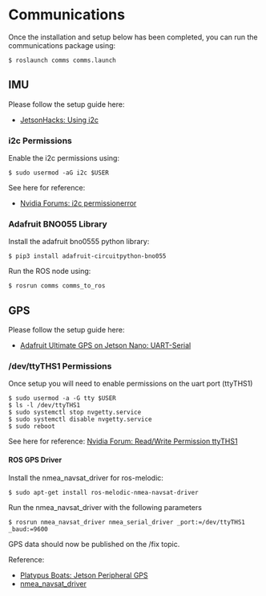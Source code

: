 # Communications

Once the installation and setup below has been completed, you can run the communications package using:
```
$ roslaunch comms comms.launch
```

## IMU

Please follow the setup guide here:
- [JetsonHacks: Using i2c](https://www.jetsonhacks.com/2019/07/22/jetson-nano-using-i2c/)


### i2c Permissions

Enable the i2c permissions using:

```
$ sudo usermod -aG i2c $USER
```

See here for reference:
- [Nvidia Forums: i2c permissionerror](https://forums.developer.nvidia.com/t/jetson-nano-i2c-error-permissionerror-errno-13-permission-denied/83383/5)


### Adafruit BNO055 Library

Install the adafruit bno0555 python library:
```
$ pip3 install adafruit-circuitpython-bno055
```
Run the ROS node using:

```
$ rosrun comms comms_to_ros
```


## GPS

Please follow the setup guide here:
- [Adafruit Ultimate GPS on Jetson Nano: UART-Serial](https://learn.adafruit.com/circuitpython-libraries-on-linux-and-the-nvidia-jetson-nano/uart-serial)

### /dev/ttyTHS1 Permissions
Once setup you will need to enable permissions on the uart port (ttyTHS1)
```
$ sudo usermod -a -G tty $USER
$ ls -l /dev/ttyTHS1
$ sudo systemctl stop nvgetty.service
$ sudo systemctl disable nvgetty.service
$ sudo reboot
```
See here for reference: [Nvidia Forum: Read/Write Permission ttyTHS1](https://forums.developer.nvidia.com/t/read-write-permission-ttyths1/81623)


#### ROS GPS Driver
Install the nmea_navsat_driver for ros-melodic:

```
$ sudo apt-get install ros-melodic-nmea-navsat-driver
```

Run the nmea_navsat_driver with the following parameters
```
$ rosrun nmea_navsat_driver nmea_serial_driver _port:=/dev/ttyTHS1 _baud:=9600
```
GPS data should now be published on the /fix topic.

Reference:
- [Platypus Boats: Jetson Peripheral GPS](https://platypus-boats.readthedocs.io/en/latest/source/jetson/peripheral/gps.html) 
- [nmea_navsat_driver](https://wiki.ros.org/nmea_navsat_driver) 


